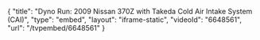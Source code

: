 {
    "title": "Dyno Run: 2009 Nissan 370Z with Takeda Cold Air Intake System (CAI)",
    "type": "embed",
    "layout": "iframe-static",
    "videoId": "6648561",
    "url": "\/tvpembed\/6648561"
}